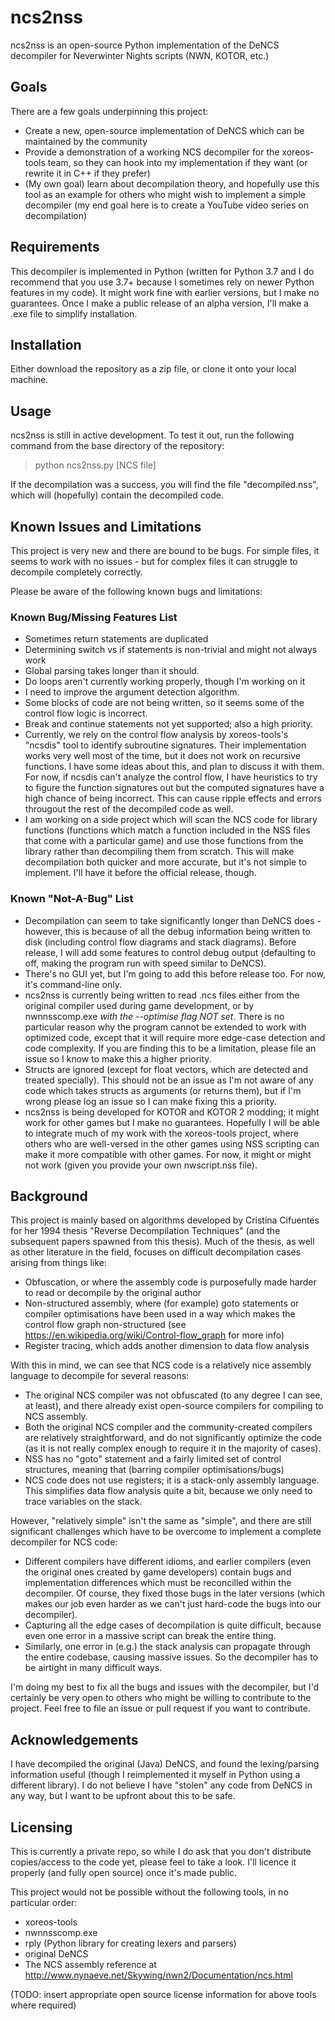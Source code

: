 # ncs2nss

ncs2nss is an open-source Python implementation of the DeNCS decompiler for Neverwinter Nights scripts (NWN, KOTOR, etc.)

## Goals
There are a few goals underpinning this project:
 - Create a new, open-source implementation of DeNCS which can be maintained by the community
 - Provide a demonstration of a working NCS decompiler for the xoreos-tools team, so they can hook into my implementation if they want (or rewrite it in C++ if they prefer)
 - (My own goal) learn about decompilation theory, and hopefully use this tool as an example for others who might wish to implement a simple decompiler (my end goal here is to create a YouTube video series on decompilation)

## Requirements
This decompiler is implemented in Python (written for Python 3.7 and I do recommend that you use 3.7+ because I sometimes rely on newer Python features in my code). It might work fine with earlier versions, but I make no guarantees. Once I make a public release of an alpha version, I'll make a .exe file to simplify installation.

## Installation
Either download the repository as a zip file, or clone it onto your local machine.

## Usage
ncs2nss is still in active development. To test it out, run the following command from the base directory of the repository:

> python ncs2nss.py [NCS file]

If the decompilation was a success, you will find the file "decompiled.nss", which will (hopefully) contain the decompiled code.

## Known Issues and Limitations
This project is very new and there are bound to be bugs. For simple files, it seems to work with no issues - but for complex files it can struggle to decompile completely correctly.

Please be aware of the following known bugs and limitations:
 
### Known Bug/Missing Features List
 - Sometimes return statements are duplicated
 - Determining switch vs if statements is non-trivial and might not always work
 - Global parsing takes longer than it should.
 - Do loops aren't currently working properly, though I'm working on it
 - I need to improve the argument detection algorithm.
 - Some blocks of code are not being written, so it seems some of the control flow logic is incorrect.
 - Break and continue statements not yet supported; also a high priority.
 - Currently, we rely on the control flow analysis by xoreos-tools's "ncsdis" tool to identify subroutine signatures. Their implementation works very well most of the time, but it does not work on recursive functions. I have some ideas about this, and plan to discuss it with them. For now, if ncsdis can't analyze the control flow, I have heuristics to try to figure the function signatures out but the computed signatures have a high chance of being incorrect. This can cause ripple effects and errors througout the rest of the decompiled code as well.
 - I am working on a side project which will scan the NCS code for library functions (functions which match a function included in the NSS files that come with a particular game) and use those functions from the library rather than decompiling them from scratch. This will make decompilation both quicker and more accurate, but it's not simple to implement. I'll have it before the official release, though.
 
### Known "Not-A-Bug" List
 - Decompilation can seem to take significantly longer than DeNCS does - however, this is because of all the debug information being written to disk (including control flow diagrams and stack diagrams). Before release, I will add some features to control debug output (defaulting to off, making the program run with speed similar to DeNCS).
 - There's no GUI yet, but I'm going to add this before release too. For now, it's command-line only.
 - ncs2nss is currently being written to read .ncs files either from the original compiler used during game development, or by nwnnsscomp.exe _with the --optimise flag NOT set_. There is no particular reason why the program cannot be extended to work with optimized code, except that it will require more edge-case detection and code complexity. If you are finding this to be a limitation, please file an issue so I know to make this a higher priority.
 - Structs are ignored (except for float vectors, which are detected and treated specially). This should not be an issue as I'm not aware of any code which takes structs as arguments (or returns them), but if I'm wrong please log an issue so I can make fixing this a priority.
 - ncs2nss is being developed for KOTOR and KOTOR 2 modding; it might work for other games but I make no guarantees. Hopefully I will be able to integrate much of my work with the xoreos-tools project, where others who are well-versed in the other games using NSS scripting can make it more compatible with other games. For now, it might or might not work (given you provide your own nwscript.nss file).
 
## Background
This project is mainly based on algorithms developed by Cristina Cifuentes for her 1994 thesis "Reverse Decompilation Techniques" (and the subsequent papers spawned from this thesis). Much of the thesis, as well as other literature in the field, focuses on difficult decompilation cases arising from things like:
 - Obfuscation, or where the assembly code is purposefully made harder to read or decompile by the original author
 - Non-structured assembly, where (for example) goto statements or compiler optimisations have been used in a way which makes the control flow graph non-structured (see https://en.wikipedia.org/wiki/Control-flow_graph for more info)
 - Register tracing, which adds another dimension to data flow analysis

With this in mind, we can see that NCS code is a relatively nice assembly language to decompile for several reasons:
 - The original NCS compiler was not obfuscated (to any degree I can see, at least), and there already exist open-source compilers for compiling to NCS assembly.
 - Both the original NCS compiler and the community-created compilers are relatively straightforward, and do not significantly optimize the code (as it is not really complex enough to require it in the majority of cases).
 - NSS has no "goto" statement and a fairly limited set of control structures, meaning that (barring compiler optimisations/bugs) 
 - NCS code does not use registers; it is a stack-only assembly language. This simplifies data flow analysis quite a bit, because we only need to trace variables on the stack.

However, "relatively simple" isn't the same as "simple", and there are still significant challenges which have to be overcome to implement a complete decompiler for NCS code:
 - Different compilers have different idioms, and earlier compilers (even the original ones created by game developers) contain bugs and implementation differences which must be reconcilled within the decompiler. Of course, they fixed those bugs in the later versions (which makes our job even harder as we can't just hard-code the bugs into our decompiler).
 - Capturing all the edge cases of decompilation is quite difficult, because even one error in a massive script can break the entire thing.
 - Similarly, one error in (e.g.) the stack analysis can propagate through the entire codebase, causing massive issues. So the decompiler has to be airtight in many difficult ways.
 
I'm doing my best to fix all the bugs and issues with the decompiler, but I'd certainly be very open to others who might be willing to contribute to the project. Feel free to file an issue or pull request if you want to contribute.
 
## Acknowledgements
I have decompiled the original (Java) DeNCS, and found the lexing/parsing information useful (though I reimplemented it myself in Python using a different library). I do not believe I have "stolen" any code from DeNCS in any way, but I want to be upfront about this to be safe.
 
## Licensing
This is currently a private repo, so while I do ask that you don't distribute copies/access to the code yet, please feel to take a look. I'll licence it properly (and fully open source) once it's made public.

This project would not be possible without the following tools, in no particular order:
 - xoreos-tools
 - nwnnsscomp.exe
 - rply (Python library for creating lexers and parsers)
 - original DeNCS
 - The NCS assembly reference at http://www.nynaeve.net/Skywing/nwn2/Documentation/ncs.html
 
 (TODO: insert appropriate open source license information for above tools where required)
